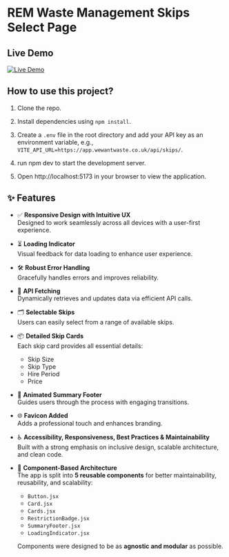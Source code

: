 # REM Waste Management Skips Select Page


## Live Demo
[![Live Demo](https://img.shields.io/badge/Live%20Demo-007bff?style=for-the-badge&logo=github)](https://rem-waste-inky.vercel.app/)

## How to use this project?

1. Clone the repo.

2. Install dependencies using `npm install`.

3. Create a `.env` file in the root directory and add your API key as an 
environment variable, e.g., `VITE_API_URL=https://app.wewantwaste.co.uk/api/skips/`.

4. run npm dev to start the development server.

5. Open http://localhost:5173 in your browser to view the application.


## ✨ Features

- ✅ **Responsive Design with Intuitive UX**  
  Designed to work seamlessly across all devices with a user-first experience.

- ⏳ **Loading Indicator**  
  Visual feedback for data loading to enhance user experience.

- 🛠️ **Robust Error Handling**  
  Gracefully handles errors and improves reliability.

- 🔄 **API Fetching**  
  Dynamically retrieves and updates data via efficient API calls.

- 🗂️ **Selectable Skips**  
  Users can easily select from a range of available skips.

- 📦 **Detailed Skip Cards**  
  Each skip card provides all essential details:
  - Skip Size  
  - Skip Type  
  - Hire Period  
  - Price

- 🎯 **Animated Summary Footer**  
  Guides users through the process with engaging transitions.

- 🌐 **Favicon Added**  
  Adds a professional touch and enhances branding.

- ♿ **Accessibility, Responsiveness, Best Practices & Maintainability**  
  Built with a strong emphasis on inclusive design, scalable architecture, and clean code.

- 🧩 **Component-Based Architecture**  
  The app is split into **5 reusable components** for better maintainability, reusability, and scalability:
  - `Button.jsx`
  - `Card.jsx`
  - `Cards.jsx`
  - `RestrictionBadge.jsx`
  - `SummaryFooter.jsx`
  - `LoadingIndicator.jsx`

  Components were designed to be as **agnostic and modular** as possible.